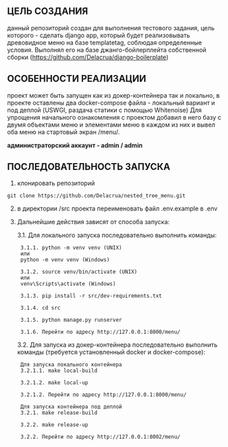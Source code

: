 ## ЦЕЛЬ СОЗДАНИЯ
данный репозиторий создан для выполнения тестового задания, цель которого - сделать django app, который будет 
реализовывать древовидное меню на базе templatetag, соблюдая определенные условия.
Выполнял его на базе джанго-бойлерплейта собственной сборки (https://github.com/Delacrua/django-boilerplate)


## ОСОБЕННОСТИ РЕАЛИЗАЦИИ
проект может быть запущен как из докер-контейнера так и локально, в проекте оставлены два docker-compose файла - 
локальный вариант и под деплой (USWGI, раздача статики с помощью Whitenoise) 
Для упрощения начального ознакомления с проектом добавил в него базу с двумя объектами меню и элементами меню 
в каждом из них и вывел оба меню на стартовый экран /menu/.

**администраторский аккаунт - admin / admin**


## ПОСЛЕДОВАТЕЛЬНОСТЬ ЗАПУСКА

1. клонировать репозиторий

`git clone https://github.com/Delacrua/nested_tree_menu.git`

2. в директории /src проекта переименовать файл .env.example в .env


3. Дальнейшие действия зависят от способа запуска:

    3.1. Для локального запуска последовательно выполнить команды:
        
        3.1.1. python -m venv venv (UNIX) 
        или	
        python -m venv venv (Windows)

        3.1.2. source venv/bin/activate (UNIX)
        или
        venv\Scripts\activate (Windows)
    
        3.1.3. pip install -r src/dev-requirements.txt   

        3.1.4. cd src
    
        3.1.5. python manage.py runserver   
        
        3.1.6. Перейти по адресу http://127.0.0.1:8000/menu/

    3.2. Для запуска из докер-контейнера последовательно выполнить команды (требуется установленный docker и docker-compose):
        
        Для запуска локального контейнера
        3.2.1.1. make local-build 

        3.2.1.2. make local-up 

        3.2.1.2. Перейти по адресу http://127.0.0.1:8000/menu/

        Для запуска контейнера под деплой
        3.2.1. make release-build 

        3.2.2. make release-up

        3.2.2. Перейти по адресу http://127.0.0.1:8002/menu/
